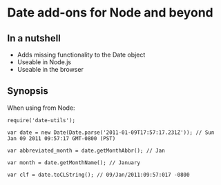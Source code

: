 # Date add-ons for Node and beyond

## In a nutshell

- Adds missing functionality to the Date object
- Useable in Node.js
- Useable in the browser

## Synopsis

When using from Node:

    require('date-utils');
    
    var date = new Date(Date.parse('2011-01-09T17:57:17.231Z')); // Sun Jan 09 2011 09:57:17 GMT-0800 (PST)
    
    var abbreviated_month = date.getMonthAbbr(); // Jan
    
    var month = date.getMonthName(); // January
    
    var clf = date.toCLString(); // 09/Jan/2011:09:57:017 -0800
    

